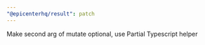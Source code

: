 ```yaml
---
"@epicenterhq/result": patch
---
```


Make second arg of mutate optional, use Partial Typescript helper
